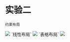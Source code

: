 # 实验二 
`约束布局`

<image src="https://github.com/116052017095/Android/blob/master/%E5%AE%9E%E9%AA%8C%E4%BA%8C%E7%BB%93%E6%9E%9C%E5%9B%BE/%E7%BA%A6%E6%9D%9F%E5%B8%83%E5%B1%80.png">
  `线性布局`
  
  <image src="https://github.com/116052017095/Android/blob/master/%E5%AE%9E%E9%AA%8C%E4%BA%8C%E7%BB%93%E6%9E%9C%E5%9B%BE/%E7%BA%BF%E6%80%A7%E5%B8%83%E5%B1%80.png">
    `表格布局`
  
   <image src="https://github.com/116052017095/Android/blob/master/%E5%AE%9E%E9%AA%8C%E4%BA%8C%E7%BB%93%E6%9E%9C%E5%9B%BE/%E8%A1%A8%E6%A0%BC%E5%B8%83%E5%B1%80.png">
